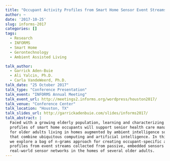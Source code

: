 ```yaml
---
title: "Occupant Activity Profiles from Smart Home Sensor Event Streams"
author: ~ 
date: '2017-10-25'
slug: informs-2017
categories: []
tags: 
  - Research
  - INFORMS
  - Smart Home
  - Gerontechnology
  - Ambient Assisted Living

talk_author:
  - Garrick Aden-Buie
  - Ali Yalcin, Ph.D.
  - Carla VandeWeerd, Ph.D.
talk_date: "25 October 2017"
talk_type: "Conference Presentation"
talk_event: "INFORMS Annual Meeting"
talk_event_url: http://meetings2.informs.org/wordpress/houston2017/
talk_venue: "Conference Center"
talk_location: "Houston, TX"
talk_slides_url: http://garrickadenbuie.com/slides/informs2017/
talk_abstract: |
  Faced with a growing elderly population, learning and characterizing  activity
  profiles of smart home occupants will support senior health care management
  for older adults living in homes augmented by ambient intelligence solutions
  that combine ubiquitous computing and artificial intelligence. In this work,
  we explore a bag of n-grams approach for creating occupant-specific activity
  profiles from event streams collected from passive, embedded sensors in
  real-world sensor networks in the homes of several older adults.
---
```


